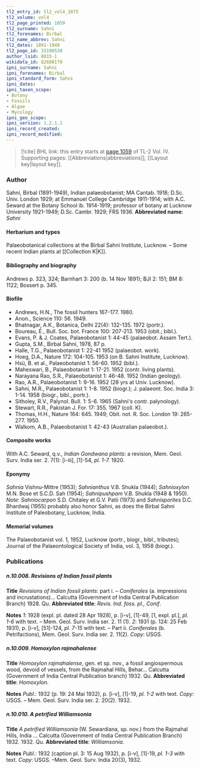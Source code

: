 ```yaml
---
tl2_entry_id: tl2_vol4_1075
tl2_volume: vol4
tl2_page_printed: 1059
tl2_surname: Sahni
tl2_forenames: Birbal
tl2_name_abbrev: Sahni
tl2_dates: 1891-1949
tl2_page_id: 33190530
author_lsid: 8815-1
wikidata_id: Q2688170
ipni_surname: Sahni
ipni_forenames: Birbal
ipni_standard_form: Sahni
ipni_dates: 
ipni_taxon_scope: 
- Botany
- Fossils
- Algae
- Mycology
ipni_geo_scope: 
ipni_version: 1.2.1.1
ipni_record_created: 
ipni_record_modified:
---
```



> [!cite] BHL link: this entry starts at [page 1059](https://www.biodiversitylibrary.org/page/33190530) of TL-2 Vol. IV.
> Supporting pages: [[Abbreviations|abbreviations]], [[Layout key|layout key]].

### Author

Sahni, Birbal (1891-1949), Indian palaeobotanist; MA Cantab. 1918; D.Sc. Univ. London 1929; at Emmanuel College Cambridge 1911-1914; with A.C. Seward at the Botany School ib. 1914-1919; professor of botany at Lucknow University 1921-1949; D.Sc. Cambr. 1929; FRS 1936. 
**Abbreviated name**: *Sahni*

#### Herbarium and types

Palaeobotanical collections at the Birbal Sahni Institute, Lucknow. – Some recent Indian plants at [[Collection K|K]].

#### Bibliography and biography

Andrews p. 323, 324; Barnhart 3: 200 (b. 14 Nov 1891); BJI 2: 151; BM 8: 1122; Bossert p. 345.

#### Biofile

- Andrews, H.N., The fossil hunters 167-177. 1980.
- Anon., Science 110: 56. 1949.
- Bhatnagar, A.K., Botanica, Delhi 22(4): 132-135. 1972 (portr.).
- Boureau, É., Bull. Soc. bot. France 100: 207-213. 1953 (obit.; bibl.).
- Evans, P. & J. Coates, Palaeobotanist 1: 44-45 (palaeobot. Assam Tert.).
- Gupta, S.M., Birbal Sahni, 1978, 87 p.
- Halle, T.G., Palaeobotanist 1: 22-41 1952 (palaeobot. work).
- Hoeg, D.A., Nature 172: 104-105. 1953 (on B. Sahni Institute, Lucknow).
- Hsü, B. et al., Palaeobotanist 1: 56-60. 1952 (bibl.).
- Maheswari, B., Palaeobotanist 1: 17-21. 1952 (contr. living plants).
- Narayana Rao, S.R., Palaeobotanist 1: 46-48. 1952 (Indian geology).
- Rao, A.R., Palaeobotanist 1: 9-16. 1952 (28 yrs at Univ. Lucknow).
- Sahni, M.R., Palaeobotanist 1: 1-8. 1952 (biogr.); J. palaeont. Soc. India 3: 1-14. 1958 (biogr., bibl., portr.).
- Sitholey, R.V., Palynol. Bull. 1: 5-6. 1965 (Sahni's contr. palynology).
- Stewart, R.R., Pakistan J. For. 17: 355. 1967 (coll. K).
- Thomas, H.H., Nature 164: 645. 1949; Obit. not. R. Soc. London 19: 265-277. 1950.
- Walkom, A.B., Palaeobotanist 1: 42-43 (Australian palaeobot.).

#### Composite works

With A.C. Seward, q.v., *Indian Gondwana plants*: a revision, Mem. Geol. Surv. India ser. 2. 7(1): \[i-iii\], \[1\]-54, *pl. 1-7.* 1920.

#### Eponymy

*Sahnia* Vishnu-Mittre (1953); *Sahnianthus* V.B. Shukla (1944); *Sahnioxylon* M.N. Bose et S.C.D. Sah (1954); *Sahnipushpam* V.B. Shukla (1948 & 1950). *Note*: *Sahniocarpon* S.D. Chitaley et G.V. Patii (1973) and *Sahnisporites* D.C. Bhardwaj (1955) probably also honor Sahni, as does the Birbal Sahni Institute of Paleobotany, Lucknow, India.

#### Memorial volumes

The Palaeobotanist vol. 1, 1952, Lucknow (portr., biogr., bibl., tributes); Journal of the Palaeontological Society of India, vol. 3, 1958 (biogr.).

### Publications

##### n.10.008. Revisions of Indian fossil plants

**Title**
*Revisions of Indian fossil plants*: part i. – *Coniferales* (a. impressions and incrustations)... Calcutta (Government of India Central Publication Branch) 1928. Qu.
**Abbreviated title**: *Revis. Ind. foss. pl., Conif*.

**Notes**
*1*: 1928 (expl. pl. dated 28 Apr 1928), p. \[i-v\], \[1\]-49, \[1, expl. pl.\], *pl. 1-6* with text. – Mem. Geol. Surv. India ser. 2. 11 (1).
*2*: 1931 (p. 124: 25 Feb 1931), p. \[i-v\], \[51\]-124, *pl. 7-15* with text. – Part ii. *Coniferales* (b. Petrifactions), Mem. Geol. Surv. India ser. 2. 11(2).
*Copy*: USGS.

##### n.10.009. Homoxylon rajmahalense

**Title**
*Homoxylon rajmahalense*, gen. et sp. nov., a fossil angiospermous wood, devoid of vessels, from the Rajmahal Hills, Behar... Calcutta (Government of India Central Publication branch) 1932. Qu.
**Abbreviated title**: *Homoxylon*.

**Notes**
*Publ*.: 1932 (p. 19: 24 Mai 1932), p. \[i-v\], \[1\]-19, *pl. 1-2* with text. *Copy*: USGS. – Mem. Geol. Surv. India ser. 2. 20(2). 1932.

##### n.10.010. A petrified Williamsonia

**Title**
*A petrified Williamsonia* (W. Sewardiana, sp. nov.) from the Rajmahal Hills, India ... Calcutta (Government of India Central Publication Branch) 1932. 1932. Qu.
**Abbreviated title**: *Williamsonia*.

**Notes**
*Publ*.: 1932 (caption pl. 3: 15 Aug 1932), p. \[i-v\], \[1\]-19, *pl. 1-3* with text. *Copy*: USGS. –Mem. Geol. Surv. India 20(3), 1932.

